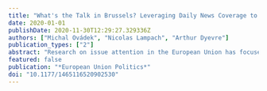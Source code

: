 ```yaml
---
title: "What's the Talk in Brussels? Leveraging Daily News Coverage to Measure Issue Attention in the European Union"
date: 2020-01-01
publishDate: 2020-11-30T12:29:27.329336Z
authors: ["Michal Ovádek", "Nicolas Lampach", "Arthur Dyevre"]
publication_types: ["2"]
abstract: "Research on issue attention in the European Union has focused on the prominence of EU integration in domestic politics and media and, at EU level, on the salience of individual issues and legislative files, often in relation to lobbying. Existing EU-level measures of issue saliency, though, are limited in scope and periodicity and tend to reflect the policy priorities of a single institutional actor rather than that of the broader EU elite sphere. We present an alternative measure of issue attention leveraging the quasi-institutional nature of the Agence Europe daily bulletin which provides comprehensive but independent news coverage of EU affairs. We use text-mining techniques, including dynamic topic modelling, in combination with manual classification to map issue prevalence between 1979 and 2018. In addition to reporting validation results, we illustrate how our measure relates to other indicators of EU agenda formation and explain how researchers can make use of our new dataset."
featured: false
publication: "*European Union Politics*"
doi: "10.1177/1465116520902530"
---
```


